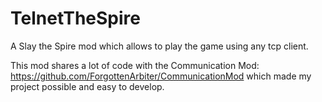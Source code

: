 # TelnetTheSpire
A Slay the Spire mod which allows to play the game using any tcp client.

This mod shares a lot of code with the Communication Mod: https://github.com/ForgottenArbiter/CommunicationMod which made my project possible and easy to develop.

